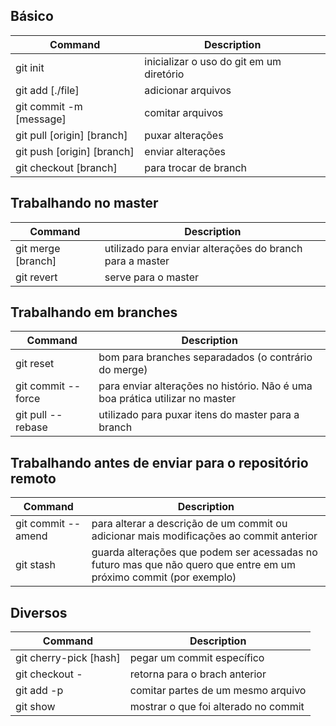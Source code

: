 ## Básico
Command | Description
--------|------------
git init | inicializar o uso do git em um diretório
git add [./file] | adicionar arquivos
git commit -m [message] | comitar arquivos
git pull [origin] [branch] | puxar alterações 
git push [origin] [branch] | enviar alterações
git checkout [branch] | para trocar de branch

## Trabalhando no master
Command | Description
--------|------------
git merge [branch] | utilizado para enviar alterações do branch para a master
git revert | serve para o master


## Trabalhando em branches
Command | Description
--------|------------
git reset | bom para branches separadados (o contrário do merge)
git commit -- force | para enviar alterações no histório. Não é uma boa prática utilizar no master
git pull -- rebase | utilizado para puxar itens do master para a branch


## Trabalhando antes de enviar para o repositório remoto
Command | Description
--------|------------
git commit -- amend | para alterar a descrição de um commit ou adicionar mais modificações ao commit anterior
git stash | guarda alterações que podem ser acessadas no futuro mas que não quero que entre em um próximo commit (por exemplo)


## Diversos
Command | Description
--------|------------
git cherry-pick [hash] | pegar um commit específico
git checkout - | retorna para o brach anterior
git add -p | comitar partes de um mesmo arquivo
git show | mostrar o que foi alterado no commit

